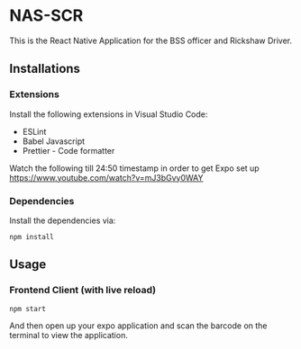 # NAS-SCR

This is the React Native Application for the BSS officer and Rickshaw Driver.

## Installations

### Extensions

Install the following extensions in Visual Studio Code:

- ESLint
- Babel Javascript
- Prettier - Code formatter

Watch the following till 24:50 timestamp in order to get Expo set up
https://www.youtube.com/watch?v=mJ3bGvy0WAY

### Dependencies

Install the dependencies via:
```
npm install
```

## Usage

### Frontend Client (with live reload)
```
npm start
```

And then open up your expo application and scan the barcode on the terminal to view the application.